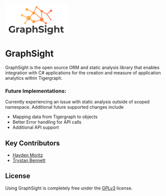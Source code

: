 ![GraphSight Logo](./GraphSight.Core/public/graph-sight-slim-logo.png)

# GraphSight

GraphSight is the open source ORM and static analysis library that enables integration with C# applications for the creation and measure of application analytics within Tigergraph. 

### Future Implementations: 
Currently experiencing an issue with static analysis outside of scoped namespace. Additional future supported changes include
  - Mapping data from Tigergraph to objects
  - Better Error handling for API calls 
  - Additional API support 

## Key Contributors

- [Hayden Moritz](https://github.com/MoritzHayden)
- [Trystan Bennett](https://github.com/tbenne10)

## License

Using GraphSight is completely free under the [GPLv3](https://www.gnu.org/licenses/quick-guide-gplv3.html) license.
